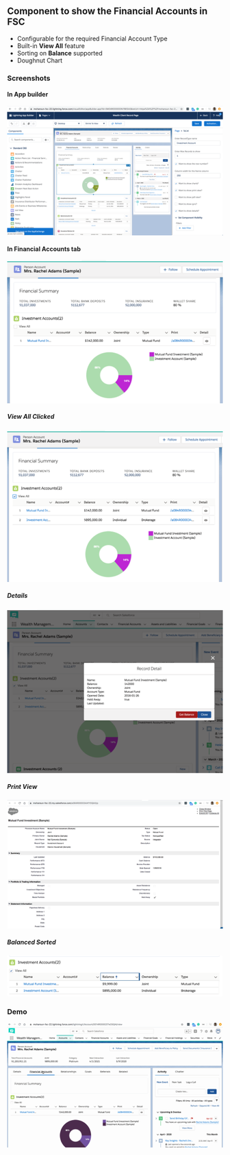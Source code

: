 ## Component to show the Financial Accounts in FSC 

- Configurable for the required Financial Account Type
- Built-in **View All** feature
- Sorting on **Balance** supported
- Doughnut Chart 

### Screenshots

#### In App builder
![app builder - comp](img/fa-2-ab-1.png)


#### In Financial Accounts tab
![comp](img/fa-2-1.png)

##### View All Clicked
![comp](img/fa-2-va.png)

#####  Details
![comp](img/fa-2-d.png)

#####  Print View
![comp](img/fa-2-p.png)



##### Balanced Sorted 
![comp](img/fa-comp-sorted.png)





### Demo

![Demo of the component in action](img/fa-comp-2.gif)

